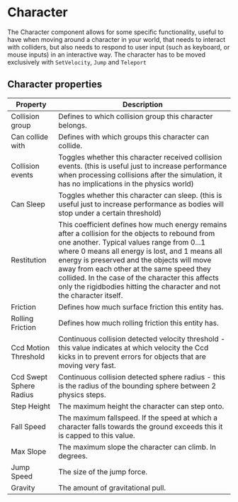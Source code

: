 # Character

<div class="doc-incomplete"/>

The Character component allows for some specific functionality, useful to have when moving around a character in your world, that needs to interact with colliders, but also needs to respond to user input (such as keyboard, or mouse inputs) in an interactive way. The character has to be moved exclusively with `SetVelocity`, `Jump` and `Teleport`

## Character properties

Property              | Description
----------------------|---------------------------------------------------------
Collision group       | Defines to which collision group this character belongs.
Can collide with      | Defines with which groups this character can collide.
Collision events      | Toggles whether this character received collision events. (this is useful just to increase performance when processing collisions after the simulation, it has no implications in the physics world)
Can Sleep             | Toggles whether this character can sleep. (this is useful just to increase performance as bodies will stop under a certain threshold)
Restitution           | This coefficient defines how much energy remains after a collision for the objects to rebound from one another. Typical values range from 0...1 where 0 means all energy is lost, and 1 means all energy is preserved and the objects will move away from each other at the same speed they collided. In the case of the character this affects only the rigidbodies hitting the character and not the character itself.
Friction              | Defines how much surface friction this entity has.
Rolling Friction      | Defines how much rolling friction this entity has.
Ccd Motion Threshold  | Continuous collision detected velocity threshold - this value indicates at which velocity the Ccd kicks in to prevent errors for objects that are moving very fast.
Ccd Swept Sphere Radius | Continuous collision detected sphere radius - this is the radius of the bounding sphere between 2 physics steps.
Step Height           | The maximum height the character can step onto.
Fall Speed            | The maximum fallspeed. If the speed at which a character falls towards the ground exceeds this it is capped to this value.
Max Slope             | The maximum slope the character can climb. In degrees. 
Jump Speed            | The size of the jump force.
Gravity               | The amount of gravitational pull.
